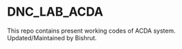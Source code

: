 # DNC_LAB_ACDA
This repo contains present working codes of ACDA system. Updated/Maintained by Bishrut.
